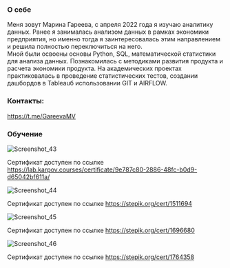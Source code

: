 ### О себе
Меня зовут Марина Гареева, с апреля 2022 года я изучаю аналитику данных. Ранее я занималась анализом данных в рамках экономики предприятия, но именно тогда я
заинтересовалась этим направлением и решила полностью переключиться на него.  
Мной были освоены основы Python, SQL, математической статистики для анализа данных. Познакомилась с методиками развития продукта и расчета экономики продукта.
На академических проектах практиковалась в проведение статистических тестов, создании дашбордов в Tableauб использовании GIT и AIRFLOW.

### Контакты:
https://t.me/GareevaMV

### Обучение

![Screenshot_43](https://user-images.githubusercontent.com/104904113/202023317-31c193cc-7770-40fe-ac34-673237befc0e.jpg)

Сертификат доступен по ссылке https://lab.karpov.courses/certificate/9e787c80-2886-48fc-b0d9-d65042bf611a/

![Screenshot_44](https://user-images.githubusercontent.com/104904113/202023590-7bccf2b4-060c-414d-82a4-76eac5c9511b.jpg)

Сертификат доступен по ссылке https://stepik.org/cert/1511694

![Screenshot_45](https://user-images.githubusercontent.com/104904113/202023882-80c11d2c-5c22-4749-8a24-a7e331349a4f.jpg)

Сертификат доступен по ссылке https://stepik.org/cert/1696680

![Screenshot_46](https://user-images.githubusercontent.com/104904113/202024064-e1a8a865-fb24-4ac2-b1e2-bc4aa33c8795.jpg)

Сертификат доступен по ссылке https://stepik.org/cert/1764358
